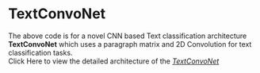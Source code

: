 # TextConvoNet
The above code is for a novel CNN based Text classification architecture **TextConvoNet** which uses a paragraph matrix and 2D Convolution for text classification tasks.
<br>
Click Here to view the detailed architecture of the [*TextConvoNet*](https://drive.google.com/file/d/1Q7kuPXbtMQtRNGUj-Tmg9hIgSI_2mv5k/view?usp=sharing)
<br>


